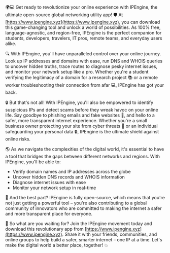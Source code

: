 🌍💻 Get ready to revolutionize your online experience with IPEngine, the ultimate open-source global networking utility app! 🛡️ At [https://www.ipengine.xyz](https://www.ipengine.xyz), you can download this game-changing tool and unlock a world of possibilities. As 100% free, language-agnostic, and region-free, IPEngine is the perfect companion for students, developers, travelers, IT pros, remote teams, and everyday users alike.

🔍 With IPEngine, you'll have unparalleled control over your online journey. Look up IP addresses and domains with ease, run DNS and WHOIS queries to uncover hidden truths, trace routes to diagnose pesky internet issues, and monitor your network setup like a pro. Whether you're a student verifying the legitimacy of a domain for a research project 📚 or a remote worker troubleshooting their connection from afar 💻, IPEngine has got your back.

🔒 But that's not all! With IPEngine, you'll also be empowered to identify suspicious IPs and detect scams before they wreak havoc on your online life. Say goodbye to phishing emails and fake websites 🚫, and hello to a safer, more transparent internet experience. Whether you're a small business owner protecting your site from cyber threats 💸 or an individual safeguarding your personal data 🔒, IPEngine is the ultimate shield against online risks.

🌎 As we navigate the complexities of the digital world, it's essential to have a tool that bridges the gaps between different networks and regions. With IPEngine, you'll be able to:

* Verify domain names and IP addresses across the globe
* Uncover hidden DNS records and WHOIS information
* Diagnose internet issues with ease
* Monitor your network setup in real-time

🚀 And the best part? IPEngine is fully open-source, which means that you're not just getting a powerful tool – you're also contributing to a global community of innovators who are committed to making the internet a safer and more transparent place for everyone.

💪 So what are you waiting for? Join the IPEngine movement today and download this revolutionary app from [https://www.ipengine.xyz](https://www.ipengine.xyz). Share it with your friends, communities, and online groups to help build a safer, smarter internet – one IP at a time. Let's make the digital world a better place, together! 💥